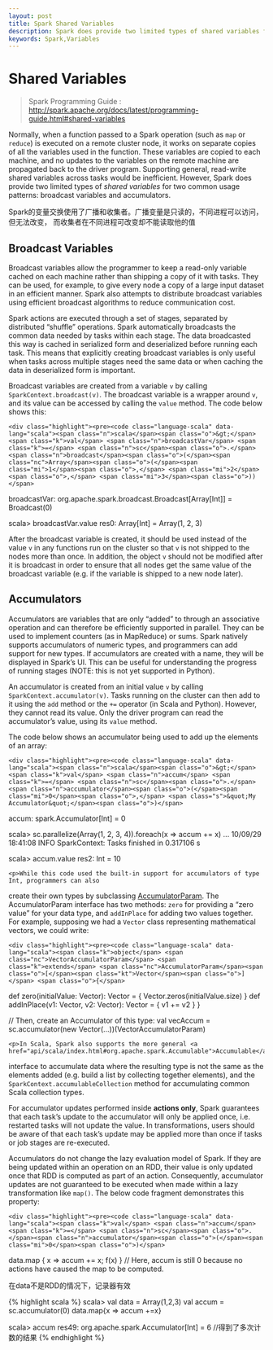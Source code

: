 ```yaml
---
layout: post
title: Spark Shared Variables
description: Spark does provide two limited types of shared variables for two common usage patterns,broadcast variables and accumulators.
keywords: Spark,Variables
---
```



Shared Variables
===============

> Spark Programming Guide : http://spark.apache.org/docs/latest/programming-guide.html#shared-variables

<p>Normally, when a function passed to a Spark operation (such as <code>map</code> or <code>reduce</code>) is executed on a
remote cluster node, it works on separate copies of all the variables used in the function. These
variables are copied to each machine, and no updates to the variables on the remote machine are
propagated back to the driver program. Supporting general, read-write shared variables across tasks
would be inefficient. However, Spark does provide two limited types of <em>shared variables</em> for two
common usage patterns: broadcast variables and accumulators.</p>
<p>Spark的变量交换使用了广播和收集者。广播变量是只读的，不同进程可以访问，但无法改变，
而收集者在不同进程可改变却不能读取他的值</p>

<h2 id="broadcast-variables">Broadcast Variables</h2>

<p>Broadcast variables allow the programmer to keep a read-only variable cached on each machine rather
than shipping a copy of it with tasks. They can be used, for example, to give every node a copy of a
large input dataset in an efficient manner. Spark also attempts to distribute broadcast variables
using efficient broadcast algorithms to reduce communication cost.</p>

<p>Spark actions are executed through a set of stages, separated by distributed &#8220;shuffle&#8221; operations.
Spark automatically broadcasts the common data needed by tasks within each stage. The data
broadcasted this way is cached in serialized form and deserialized before running each task. This
means that explicitly creating broadcast variables is only useful when tasks across multiple stages
need the same data or when caching the data in deserialized form is important.</p>

<p>Broadcast variables are created from a variable <code>v</code> by calling <code>SparkContext.broadcast(v)</code>. The
broadcast variable is a wrapper around <code>v</code>, and its value can be accessed by calling the <code>value</code>
method. The code below shows this:</p>

<div class="codetabs">


    <div class="highlight"><pre><code class="language-scala" data-lang="scala"><span class="n">scala</span><span class="o">&gt;</span> <span class="k">val</span> <span class="n">broadcastVar</span> <span class="k">=</span> <span class="n">sc</span><span class="o">.</span><span class="n">broadcast</span><span class="o">(</span><span class="nc">Array</span><span class="o">(</span><span class="mi">1</span><span class="o">,</span> <span class="mi">2</span><span class="o">,</span> <span class="mi">3</span><span class="o">))</span>
<span class="n">broadcastVar</span><span class="k">:</span> <span class="kt">org.apache.spark.broadcast.Broadcast</span><span class="o">[</span><span class="kt">Array</span><span class="o">[</span><span class="kt">Int</span><span class="o">]]</span> <span class="k">=</span> <span class="nc">Broadcast</span><span class="o">(</span><span class="mi">0</span><span class="o">)</span>

<span class="n">scala</span><span class="o">&gt;</span> <span class="n">broadcastVar</span><span class="o">.</span><span class="n">value</span>
<span class="n">res0</span><span class="k">:</span> <span class="kt">Array</span><span class="o">[</span><span class="kt">Int</span><span class="o">]</span> <span class="k">=</span> <span class="nc">Array</span><span class="o">(</span><span class="mi">1</span><span class="o">,</span> <span class="mi">2</span><span class="o">,</span> <span class="mi">3</span><span class="o">)</span></code></pre></div>

  </div>
  
  <p>After the broadcast variable is created, it should be used instead of the value <code>v</code> in any functions
run on the cluster so that <code>v</code> is not shipped to the nodes more than once. In addition, the object
<code>v</code> should not be modified after it is broadcast in order to ensure that all nodes get the same
value of the broadcast variable (e.g. if the variable is shipped to a new node later).</p>

<h2 id="accumulators">Accumulators</h2>

<p>Accumulators are variables that are only &#8220;added&#8221; to through an associative operation and can
therefore be efficiently supported in parallel. They can be used to implement counters (as in
MapReduce) or sums. Spark natively supports accumulators of numeric types, and programmers
can add support for new types. If accumulators are created with a name, they will be
displayed in Spark&#8217;s UI. This can be useful for understanding the progress of
running stages (NOTE: this is not yet supported in Python).</p>

<p>An accumulator is created from an initial value <code>v</code> by calling <code>SparkContext.accumulator(v)</code>. Tasks
running on the cluster can then add to it using the <code>add</code> method or the <code>+=</code> operator (in Scala and Python).
However, they cannot read its value.
Only the driver program can read the accumulator&#8217;s value, using its <code>value</code> method.</p>

<p>The code below shows an accumulator being used to add up the elements of an array:</p>
<div class="codetabs">

    <div class="highlight"><pre><code class="language-scala" data-lang="scala"><span class="n">scala</span><span class="o">&gt;</span> <span class="k">val</span> <span class="n">accum</span> <span class="k">=</span> <span class="n">sc</span><span class="o">.</span><span class="n">accumulator</span><span class="o">(</span><span class="mi">0</span><span class="o">,</span> <span class="s">&quot;My Accumulator&quot;</span><span class="o">)</span>
<span class="n">accum</span><span class="k">:</span> <span class="kt">spark.Accumulator</span><span class="o">[</span><span class="kt">Int</span><span class="o">]</span> <span class="k">=</span> <span class="mi">0</span>

<span class="n">scala</span><span class="o">&gt;</span> <span class="n">sc</span><span class="o">.</span><span class="n">parallelize</span><span class="o">(</span><span class="nc">Array</span><span class="o">(</span><span class="mi">1</span><span class="o">,</span> <span class="mi">2</span><span class="o">,</span> <span class="mi">3</span><span class="o">,</span> <span class="mi">4</span><span class="o">)).</span><span class="n">foreach</span><span class="o">(</span><span class="n">x</span> <span class="k">=&gt;</span> <span class="n">accum</span> <span class="o">+=</span> <span class="n">x</span><span class="o">)</span>
<span class="o">...</span>
<span class="mi">10</span><span class="o">/</span><span class="mi">09</span><span class="o">/</span><span class="mi">29</span> <span class="mi">18</span><span class="k">:</span><span class="err">41</span><span class="kt">:</span><span class="err">08</span> <span class="kt">INFO</span> <span class="kt">SparkContext:</span> <span class="kt">Tasks</span> <span class="kt">finished</span> <span class="kt">in</span> <span class="err">0</span><span class="kt">.</span><span class="err">317106</span> <span class="kt">s</span>

<span class="n">scala</span><span class="o">&gt;</span> <span class="n">accum</span><span class="o">.</span><span class="n">value</span>
<span class="n">res2</span><span class="k">:</span> <span class="kt">Int</span> <span class="o">=</span> <span class="mi">10</span></code></pre></div>

    <p>While this code used the built-in support for accumulators of type Int, programmers can also
create their own types by subclassing <a href="api/scala/index.html#org.apache.spark.AccumulatorParam">AccumulatorParam</a>.
The AccumulatorParam interface has two methods: <code>zero</code> for providing a &#8220;zero value&#8221; for your data
type, and <code>addInPlace</code> for adding two values together. For example, supposing we had a <code>Vector</code> class
representing mathematical vectors, we could write:</p>

    <div class="highlight"><pre><code class="language-scala" data-lang="scala"><span class="k">object</span> <span class="nc">VectorAccumulatorParam</span> <span class="k">extends</span> <span class="nc">AccumulatorParam</span><span class="o">[</span><span class="kt">Vector</span><span class="o">]</span> <span class="o">{</span>
  <span class="k">def</span> <span class="n">zero</span><span class="o">(</span><span class="n">initialValue</span><span class="k">:</span> <span class="kt">Vector</span><span class="o">)</span><span class="k">:</span> <span class="kt">Vector</span> <span class="o">=</span> <span class="o">{</span>
    <span class="nc">Vector</span><span class="o">.</span><span class="n">zeros</span><span class="o">(</span><span class="n">initialValue</span><span class="o">.</span><span class="n">size</span><span class="o">)</span>
  <span class="o">}</span>
  <span class="k">def</span> <span class="n">addInPlace</span><span class="o">(</span><span class="n">v1</span><span class="k">:</span> <span class="kt">Vector</span><span class="o">,</span> <span class="n">v2</span><span class="k">:</span> <span class="kt">Vector</span><span class="o">)</span><span class="k">:</span> <span class="kt">Vector</span> <span class="o">=</span> <span class="o">{</span>
    <span class="n">v1</span> <span class="o">+=</span> <span class="n">v2</span>
  <span class="o">}</span>
<span class="o">}</span>

<span class="c1">// Then, create an Accumulator of this type:</span>
<span class="k">val</span> <span class="n">vecAccum</span> <span class="k">=</span> <span class="n">sc</span><span class="o">.</span><span class="n">accumulator</span><span class="o">(</span><span class="k">new</span> <span class="nc">Vector</span><span class="o">(...))(</span><span class="nc">VectorAccumulatorParam</span><span class="o">)</span></code></pre></div>

    <p>In Scala, Spark also supports the more general <a href="api/scala/index.html#org.apache.spark.Accumulable">Accumulable</a>
interface to accumulate data where the resulting type is not the same as the elements added (e.g. build
a list by collecting together elements), and the <code>SparkContext.accumulableCollection</code> method for accumulating
common Scala collection types.</p>

  </div>
  
  <p>For accumulator updates performed inside <b>actions only</b>, Spark guarantees that each task&#8217;s update to the accumulator
will only be applied once, i.e. restarted tasks will not update the value. In transformations, users should be aware
of that each task&#8217;s update may be applied more than once if tasks or job stages are re-executed.</p>

<p>Accumulators do not change the lazy evaluation model of Spark. If they are being updated within an operation on an RDD, their value is only updated once that RDD is computed as part of an action. Consequently, accumulator updates are not guaranteed to be executed when made within a lazy transformation like <code>map()</code>. The below code fragment demonstrates this property:</p>

<div class="codetabs">

<div data-lang="scala">

    <div class="highlight"><pre><code class="language-scala" data-lang="scala"><span class="k">val</span> <span class="n">accum</span> <span class="k">=</span> <span class="n">sc</span><span class="o">.</span><span class="n">accumulator</span><span class="o">(</span><span class="mi">0</span><span class="o">)</span>
<span class="n">data</span><span class="o">.</span><span class="n">map</span> <span class="o">{</span> <span class="n">x</span> <span class="k">=&gt;</span> <span class="n">accum</span> <span class="o">+=</span> <span class="n">x</span><span class="o">;</span> <span class="n">f</span><span class="o">(</span><span class="n">x</span><span class="o">)</span> <span class="o">}</span>
<span class="c1">// Here, accum is still 0 because no actions have caused the map to be computed.</span></code></pre></div>

  </div>
  
  <p>在data不是RDD的情况下，记录器有效</p>
  
 {% highlight scala %}
scala> val data = Array(1,2,3)
val accum = sc.accumulator(0)
data.map{x => accum +=x}

scala> accum
res49: org.apache.spark.Accumulator[Int] = 6
//得到了多次计数的结果
{% endhighlight %}
